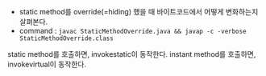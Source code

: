 
* static method를 override(=hiding) 했을 때 바이트코드에서 어떻게 변화하는지 살펴본다.
* command : `javac StaticMethodOverride.java && javap -c -verbose StaticMethodOverride.class`

static method를 호출하면, invokestatic이 동작한다.
instant method를 호출하면, invokevirtual이 동작한다.
